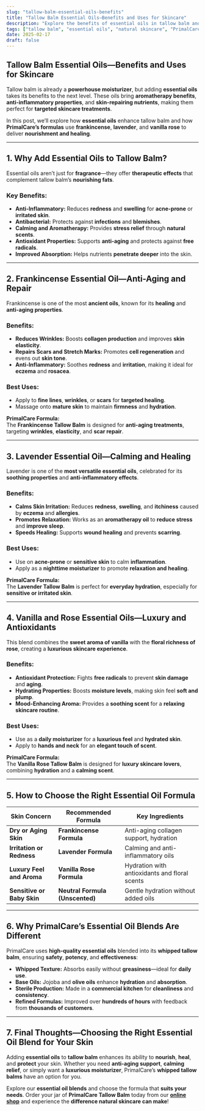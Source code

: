 ```yaml
---
slug: "tallow-balm-essential-oils-benefits"
title: "Tallow Balm Essential Oils—Benefits and Uses for Skincare"
description: "Explore the benefits of essential oils in tallow balm and how they enhance skin care. Learn how PrimalCare’s formulas with frankincense, lavender, and vanilla rose support hydration, healing, and anti-aging."
tags: ["tallow balm", "essential oils", "natural skincare", "PrimalCare"]
date: 2025-02-17
draft: false
---
```


## Tallow Balm Essential Oils—Benefits and Uses for Skincare  
Tallow balm is already a **powerhouse moisturizer**, but adding **essential oils** takes its benefits to the next level. These oils bring **aromatherapy benefits**, **anti-inflammatory properties**, and **skin-repairing nutrients**, making them perfect for **targeted skincare treatments**.  

In this post, we’ll explore how **essential oils** enhance tallow balm and how **PrimalCare’s formulas** use **frankincense**, **lavender**, and **vanilla rose** to deliver **nourishment and healing**.  

---

## **1. Why Add Essential Oils to Tallow Balm?**  
Essential oils aren’t just for **fragrance**—they offer **therapeutic effects** that complement tallow balm’s **nourishing fats**.  

### **Key Benefits:**  
- **Anti-Inflammatory:** Reduces **redness** and **swelling** for **acne-prone** or **irritated skin**.  
- **Antibacterial:** Protects against **infections** and **blemishes**.  
- **Calming and Aromatherapy:** Provides **stress relief** through **natural scents**.  
- **Antioxidant Properties:** Supports **anti-aging** and protects against **free radicals**.  
- **Improved Absorption:** Helps nutrients **penetrate deeper** into the skin.  

---

## **2. Frankincense Essential Oil—Anti-Aging and Repair**  
Frankincense is one of the most **ancient oils**, known for its **healing** and **anti-aging properties**.  

### **Benefits:**  
- **Reduces Wrinkles:** Boosts **collagen production** and improves **skin elasticity**.  
- **Repairs Scars and Stretch Marks:** Promotes **cell regeneration** and evens out **skin tone**.  
- **Anti-Inflammatory:** Soothes **redness** and **irritation**, making it ideal for **eczema** and **rosacea**.  

### **Best Uses:**  
- Apply to **fine lines**, **wrinkles**, or **scars** for **targeted healing**.  
- Massage onto **mature skin** to maintain **firmness** and **hydration**.  

**PrimalCare Formula:**  
The **Frankincense Tallow Balm** is designed for **anti-aging treatments**, targeting **wrinkles**, **elasticity**, and **scar repair**.  

---

## **3. Lavender Essential Oil—Calming and Healing**  
Lavender is one of the **most versatile essential oils**, celebrated for its **soothing properties** and **anti-inflammatory effects**.  

### **Benefits:**  
- **Calms Skin Irritation:** Reduces **redness**, **swelling**, and **itchiness** caused by **eczema** and **allergies**.  
- **Promotes Relaxation:** Works as an **aromatherapy oil** to **reduce stress** and **improve sleep**.  
- **Speeds Healing:** Supports **wound healing** and prevents **scarring**.  

### **Best Uses:**  
- Use on **acne-prone** or **sensitive skin** to calm **inflammation**.  
- Apply as a **nighttime moisturizer** to promote **relaxation and healing**.  

**PrimalCare Formula:**  
The **Lavender Tallow Balm** is perfect for **everyday hydration**, especially for **sensitive or irritated skin**.  

---

## **4. Vanilla and Rose Essential Oils—Luxury and Antioxidants**  
This blend combines the **sweet aroma of vanilla** with the **floral richness of rose**, creating a **luxurious skincare experience**.  

### **Benefits:**  
- **Antioxidant Protection:** Fights **free radicals** to prevent **skin damage** and **aging**.  
- **Hydrating Properties:** Boosts **moisture levels**, making skin feel **soft and plump**.  
- **Mood-Enhancing Aroma:** Provides a **soothing scent** for a **relaxing skincare routine**.  

### **Best Uses:**  
- Use as a **daily moisturizer** for a **luxurious feel** and **hydrated skin**.  
- Apply to **hands and neck** for an **elegant touch of scent**.  

**PrimalCare Formula:**  
The **Vanilla Rose Tallow Balm** is designed for **luxury skincare lovers**, combining **hydration** and a **calming scent**.  

---

## **5. How to Choose the Right Essential Oil Formula**  

| **Skin Concern**             | **Recommended Formula**               | **Key Ingredients**                             |
|-----------------------------|---------------------------------------|------------------------------------------------|
| **Dry or Aging Skin**       | **Frankincense Formula**              | Anti-aging collagen support, hydration         |
| **Irritation or Redness**   | **Lavender Formula**                  | Calming and anti-inflammatory oils             |
| **Luxury Feel and Aroma**   | **Vanilla Rose Formula**              | Hydration with antioxidants and floral scents  |
| **Sensitive or Baby Skin**  | **Neutral Formula (Unscented)**       | Gentle hydration without added oils            |

---

## **6. Why PrimalCare’s Essential Oil Blends Are Different**  
PrimalCare uses **high-quality essential oils** blended into its **whipped tallow balm**, ensuring **safety**, **potency**, and **effectiveness**:  

- **Whipped Texture:** Absorbs easily without **greasiness**—ideal for **daily use**.  
- **Base Oils:** Jojoba and **olive oils** enhance **hydration** and **absorption**.  
- **Sterile Production:** Made in a **commercial kitchen** for **cleanliness** and **consistency**.  
- **Refined Formulas:** Improved over **hundreds of hours** with feedback from **thousands of customers**.  

---

## **7. Final Thoughts—Choosing the Right Essential Oil Blend for Your Skin**  
Adding **essential oils** to **tallow balm** enhances its ability to **nourish**, **heal**, and **protect** your skin. Whether you need **anti-aging support**, **calming relief**, or simply want a **luxurious moisturizer**, PrimalCare’s **whipped tallow balms** have an option for you.  

Explore our **essential oil blends** and choose the formula that **suits your needs**. Order your jar of **PrimalCare Tallow Balm** today from our **[online shop](/shop)** and experience the **difference natural skincare can make**!  

